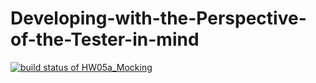 # Developing-with-the-Perspective-of-the-Tester-in-mind
[![build status of HW05a_Mocking](https://travis-ci.org/qdmfeng/Developing-with-the-Perspective-of-the-Tester-in-mind.svg?branch=HW05a_Mocking)](https://travis-ci.org/qdmfeng/Developing-with-the-Perspective-of-the-Tester-in-mind)

